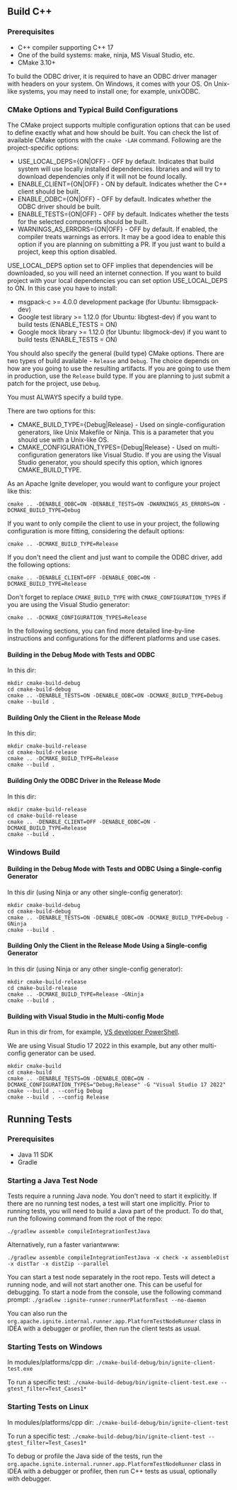 ## Build C++

### Prerequisites

* C++ compiler supporting C++ 17
* One of the build systems: make, ninja, MS Visual Studio, etc.
* CMake 3.10+

To build the ODBC driver, it is required to have an ODBC driver manager with headers on your system. On Windows, it 
comes with your OS. On Unix-like systems, you may need to install one; for example, unixODBC.

### CMake Options and Typical Build Configurations

The CMake project supports multiple configuration options that can be used to define exactly what and how should be 
built. You can check the list of available CMake options with the `cmake -LAH` command. 
Following are the project-specific options:

* USE_LOCAL_DEPS={ON|OFF} - OFF by default. Indicates that build system will use locally installed dependencies.
libraries and will try to download dependencies only if it will not be found locally.
* ENABLE_CLIENT={ON|OFF} - ON by default. Indicates whether the C++ client should be built.
* ENABLE_ODBC={ON|OFF} - OFF by default. Indicates whether the ODBC driver should be built.
* ENABLE_TESTS={ON|OFF} - OFF by default. Indicates whether the tests for the selected components should be built.
* WARNINGS_AS_ERRORS={ON|OFF} - OFF by default. If enabled, the compiler treats warnings as errors. It may be a good 
idea to enable this option if you are planning on submitting a PR. If you just want to build a project, keep this 
option disabled.

USE_LOCAL_DEPS option set to OFF implies that dependencies will be downloaded, so you will need an internet connection.
If you want to build project with your local dependencies you can set option USE_LOCAL_DEPS to ON. 
In this case you have to install: 
 * msgpack-c >= 4.0.0 development package (for Ubuntu: libmsgpack-dev) 
 * Google test library >= 1.12.0 (for Ubuntu: libgtest-dev) if you want to build tests (ENABLE_TESTS = ON)
 * Google mock library >= 1.12.0 (for Ubuntu: libgmock-dev) if you want to build tests (ENABLE_TESTS = ON)

You should also specify the general (build type) CMake options. There are two types of build available - `Release` and `Debug`. The choice depends on how are you going to use the resulting artifacts. If you are going to use them in production, use the `Release` build type. If you are planning to just submit a patch for the project, use `Debug`.

You must ALWAYS specify a build type.

There are two options for this:

* CMAKE_BUILD_TYPE={Debug|Release} - Used on single-configuration generators, like Unix Makefile or Ninja. This
  is a parameter that you should use with a Unix-like OS.
* CMAKE_CONFIGURATION_TYPES={Debug|Release} - Used on multi-configuration generators like Visual Studio. If you are 
using the Visual Studio generator, you should specify this option, which ignores CMAKE_BUILD_TYPE.

As an Apache Ignite developer, you would want to configure your project like this:

```shell
cmake .. -DENABLE_ODBC=ON -DENABLE_TESTS=ON -DWARNINGS_AS_ERRORS=ON -DCMAKE_BUILD_TYPE=Debug
```

If you want to only compile the client to use in your project, the following configuration is more fitting, considering the default options:

```shell
cmake .. -DCMAKE_BUILD_TYPE=Release
```

If you don't need the client and just want to compile the ODBC driver, add the following options:

```shell
cmake .. -DENABLE_CLIENT=OFF -DENABLE_ODBC=ON -DCMAKE_BUILD_TYPE=Release
```

Don't forget to replace `CMAKE_BUILD_TYPE` with `CMAKE_CONFIGURATION_TYPES` if you are using the Visual Studio
generator:

```shell
cmake .. -DCMAKE_CONFIGURATION_TYPES=Release
```

In the following sections, you can find more detailed line-by-line instructions and configurations for the different platforms and use cases.

#### Building in the Debug Mode with Tests and ODBC

In this dir:

```shell
mkdir cmake-build-debug
cd cmake-build-debug
cmake .. -DENABLE_TESTS=ON -DENABLE_ODBC=ON -DCMAKE_BUILD_TYPE=Debug
cmake --build .
```

#### Building Only the Client in the Release Mode

In this dir:

```shell
mkdir cmake-build-release
cd cmake-build-release
cmake .. -DCMAKE_BUILD_TYPE=Release
cmake --build .
```

#### Building Only the ODBC Driver in the Release Mode

In this dir:

```shell
mkdir cmake-build-release
cd cmake-build-release
cmake .. -DENABLE_CLIENT=OFF -DENABLE_ODBC=ON -DCMAKE_BUILD_TYPE=Release
cmake --build .
```

### Windows Build

#### Building in the Debug Mode with Tests and ODBC Using a Single-config Generator

In this dir (using Ninja or any other single-config generator):

```shell
mkdir cmake-build-debug
cd cmake-build-debug
cmake .. -DENABLE_TESTS=ON -DENABLE_ODBC=ON -DCMAKE_BUILD_TYPE=Debug -GNinja
cmake --build .
```

#### Building Only the Client in the Release Mode Using a Single-config Generator

In this dir (using Ninja or any other single-config generator):

```shell
mkdir cmake-build-release
cd cmake-build-release
cmake .. -DCMAKE_BUILD_TYPE=Release -GNinja
cmake --build .
```

#### Building with Visual Studio in the Multi-config Mode

Run in this dir from, for example, 
[VS developer PowerShell](https://learn.microsoft.com/en-us/visualstudio/ide/reference/command-prompt-powershell?view=vs-2022).

We are using Visual Studio 17 2022 in this example, but any other multi-config generator can be used.

```shell
mkdir cmake-build
cd cmake-build
cmake .. -DENABLE_TESTS=ON -DENABLE_ODBC=ON -DCMAKE_CONFIGURATION_TYPES="Debug;Release" -G "Visual Studio 17 2022"
cmake --build . --config Debug
cmake --build . --config Release
```

## Running Tests

### Prerequisites

* Java 11 SDK
* Gradle

### Starting a Java Test Node

Tests require a running Java node. You don't need to start it explicitly. If there are no running test nodes, a test 
will start one implicitly. Prior to running tests, you will need to build a Java part of the product. To do that, run 
the following command from the root of the repo:

`./gradlew assemble compileIntegrationTestJava`

Alternatively, run a faster variantwww:

`./gradlew assemble compileIntegrationTestJava -x check -x assembleDist -x distTar -x distZip --parallel`

You can start a test node separately in the root repo. Tests will detect a running node, and will not start
another one. This can be useful for debugging. To start a node from the console, use the following command prompt:
`./gradlew :ignite-runner:runnerPlatformTest --no-daemon`

You can also run the `org.apache.ignite.internal.runner.app.PlatformTestNodeRunner` class in IDEA with a debugger or
profiler, then run the client tests as usual.

### Starting Tests on Windows

In modules/platforms/cpp dir:
`./cmake-build-debug/bin/ignite-client-test.exe`

To run a specific test:
`./cmake-build-debug/bin/ignite-client-test.exe --gtest_filter=Test_Cases1*`

### Starting Tests on Linux

In modules/platforms/cpp dir:
`./cmake-build-debug/bin/ignite-client-test`

To run a specific test:
`./cmake-build-debug/bin/ignite-client-test --gtest_filter=Test_Cases1*`

To debug or profile the Java side of the tests, run the `org.apache.ignite.internal.runner.app.PlatformTestNodeRunner`
class in IDEA with a debugger or profiler, then run C++ tests as usual, optionally with debugger.

